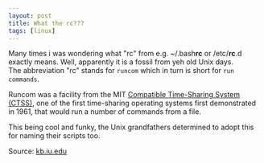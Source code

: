 ```yaml
---
layout: post
title: What the rc???
tags: [linux]
---
```


Many times i was wondering what "rc" from e.g. ~/.bash<b>rc</b> or /etc/<b>rc</b>.d exactly means.
Well, apparently it is a fossil from yeh old Unix days.  
The abbreviation "rc" stands for `runcom` which in turn is short for `run commands`.

Runcom was a facility from the MIT [Compatible Time-Sharing System (CTSS)][1],
one of the first time-sharing operating systems first demonstrated in 1961, that would run a number of commands from a file.

This being cool and funky, the Unix grandfathers determined to adopt this for naming their scripts too.

Source: [kb.iu.edu][2]

[1]: https://en.wikipedia.org/wiki/Compatible_Time-Sharing_System
[2]: https://kb.iu.edu/d/abnd

